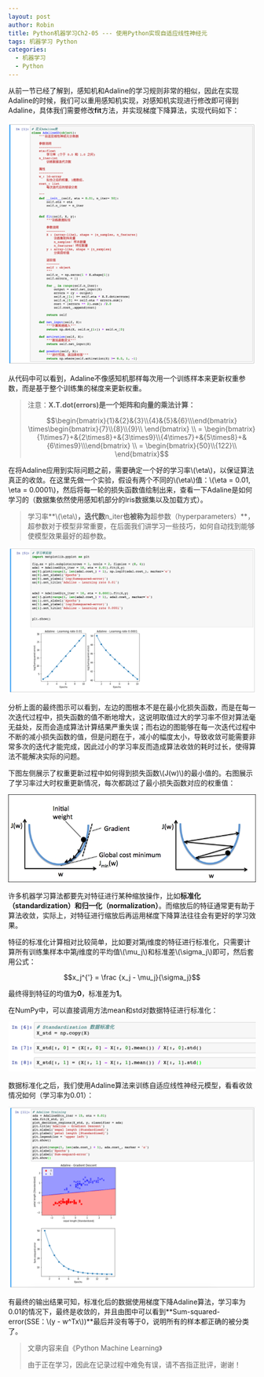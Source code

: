 ```yaml
---
layout: post
author: Robin
title: Python机器学习Ch2-05 --- 使用Python实现自适应线性神经元
tags: 机器学习 Python
categories:
  - 机器学习 
  - Python
---
```


从前一节已经了解到，感知机和Adaline的学习规则非常的相似，因此在实现Adaline的时候，我们可以重用感知机实现，对感知机实现进行修改即可得到Adaline，具体我们需要修改**fit**方法，并实现梯度下降算法，实现代码如下：

![](/assets/adaline-python-code.png)

从代码中可以看到，Adaline不像感知机那样每次用一个训练样本来更新权重参数，而是基于整个训练集的梯度来更新权重。

> 注意：**X.T.dot(errors)是一个矩阵和向量的乘法计算：**
> 
> $$\begin{bmatrix}{1}&{2}&{3}\\{4}&{5}&{6}\\\end{bmatrix} \times\begin{bmatrix}{7}\\{8}\\{9}\\
\end{bmatrix} \\
> = \begin{bmatrix}{1\times7}+&{2\times8}+&{3\times9}\\{4\times7}+&{5\times8}+&{6\times9}\\\end{bmatrix} \\
> = \begin{bmatrix}{50}\\{122}\\
\end{bmatrix}$$


在将Adaline应用到实际问题之前，需要确定一个好的学习率\\(\eta\\)，以保证算法真正的收敛。在这里先做一个实验，假设有两个不同的\\(\eta\\)值：\\(\eta = 0.01, \eta = 0.0001\\)，然后将每一轮的损失函数值绘制出来，查看一下Adaline是如何学习的（数据集依然使用感知机部分的Iris数据集以及加载方式）。

> 学习率**\\(\eta\\)**，迭代数**n_iter**也被称为**超参数（hyperparameters）**，超参数对于模型非常重要，在后面我们讲学习一些技巧，如何自动找到能够使模型效果最好的超参数。

![](/assets/learning-rate-test.png)

分析上面的最终图示可以看到，左边的图根本不是在最小化损失函数，而是在每一次迭代过程中，损失函数的值不断地增大，这说明取值过大的学习率不但对算法毫无益处，反而会造成算法计算结果严重失误；而右边的图能够在每一次迭代过程中不断的减小损失函数的值，但是问题在于，减小的幅度太小，导致收敛可能需要非常多次的迭代才能完成，因此过小的学习率反而造成算法收敛的耗时过长，使得算法不能解决实际的问题。


下图左侧展示了权重更新过程中如何得到损失函数\\(J(w)\\)的最小值的。右图展示了学习率过大时权重更新情况，每次都跳过了最小损失函数对应的权重值：

![](/assets/cost-func.jpg)

许多机器学习算法都要先对特征进行某种缩放操作，比如**标准化（standardization）**和**归一化（normalization）**。而缩放后的特征通常更有助于算法收敛，实际上，对特征进行缩放后再运用梯度下降算法往往会有更好的学习效果。

特征的标准化计算相对比较简单，比如要对第*j*维度的特征进行标准化，只需要计算所有训练集样本中第*j*维度的平均值\\(\mu_j\\)和标准差\\(\sigma_j\\)即可，然后套用公式：

$$x_j^{'} = \frac {x_j - \mu_j}{\sigma_j}$$

最终得到特征的均值为**0**，标准差为**1**。

在NumPy中，可以直接调用方法mean和std对数据特征进行标准化：

![](/assets/standardization.png)

数据标准化之后，我们使用Adaline算法来训练自适应线性神经元模型，看看收敛情况如何（学习率为0.01）：

![](/assets/adaline-training.png)


有最终的输出结果可知，标准化后的数据使用梯度下降Adaline算法，学习率为0.01的情况下，最终是收敛的，并且由图中可以看到**Sum-squared-error(SSE：\\(y - w^Tx\\))**最后并没有等于0，说明所有的样本都正确的被分类了。


> 文章内容来自《Python Machine Learning》
> 
> 由于正在学习，因此在记录过程中难免有误，请不吝指正批评，谢谢！